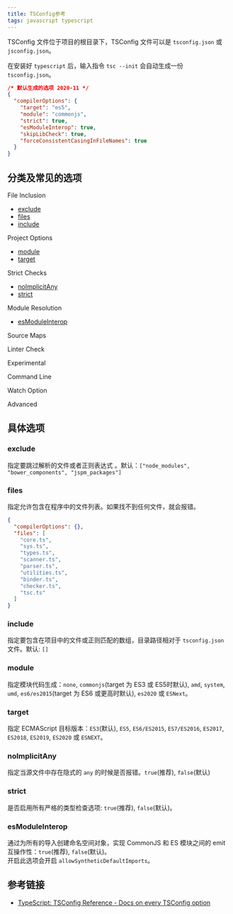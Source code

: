 ```yaml
---
title: TSConfig参考
tags: javascript typescript 
---
```

TSConfig 文件位于项目的根目录下，TSConfig 文件可以是 `tsconfig.json` 或 `jsconfig.json`。  

在安装好 `typescript` 后，输入指令 `tsc --init` 会自动生成一份 `tsconfig.json`。
```json
/* 默认生成的选项 2020-11 */
{
  "compilerOptions": {
    "target": "es5",
    "module": "commonjs",
    "strict": true,
    "esModuleInterop": true,
    "skipLibCheck": true,
    "forceConsistentCasingInFileNames": true 
  }
}
```

## 分类及常见的选项
File Inclusion  
- [exclude](#exclude)
- [files](#files)
- [include](#include)

Project Options  
- [module](#module)
- [target](#target)

Strict Checks  
- [noImplicitAny](#noimplicitany)
- [strict](#strict)

Module Resolution  
- [esModuleInterop](#esModuleInterop)

Source Maps  

Linter Check  

Experimental  
  
Command Line   

Watch Option  

Advanced  
  
## 具体选项
### exclude
指定要跳过解析的文件或者正则表达式 。默认：`["node_modules", "bower_components", "jspm_packages"]`

### files
指定允许包含在程序中的文件列表。如果找不到任何文件，就会报错。
```json
{
  "compilerOptions": {},
  "files": [
    "core.ts",
    "sys.ts",
    "types.ts",
    "scanner.ts",
    "parser.ts",
    "utilities.ts",
    "binder.ts",
    "checker.ts",
    "tsc.ts"
  ]
}
```

### include
指定要包含在项目中的文件或正则匹配的数组，目录路径相对于 `tsconfig.json` 文件。默认: `[]`

### module
指定模块代码生成：`none`, `commonjs`(target 为 ES3 或 ES5时默认), `amd`, `system`, `umd`, `es6/es2015`(target 为 ES6 或更高时默认), `es2020` 或 `ESNext`。

### target
指定 ECMAScript 目标版本：`ES3`(默认), `ES5`, `ES6/ES2015`, `ES7/ES2016`, `ES2017`, `ES2018`, `ES2019`, `ES2020` 或 `ESNEXT`。

### noImplicitAny
指定当源文件中存在隐式的 `any` 的时候是否报错。`true`(推荐), `false`(默认)

### strict
是否启用所有严格的类型检查选项: `true`(推荐), `false`(默认)。

### esModuleInterop
通过为所有的导入创建命名空间对象，实现 CommonJS 和 ES 模块之间的 emit 互操作性：`true`(推荐), `false`(默认)。  
开启此选项会开启 `allowSyntheticDefaultImports`。

## 参考链接
- [TypeScript: TSConfig Reference - Docs on every TSConfig option](https://www.staging-typescript.org/tsconfig)